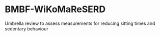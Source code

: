 # BMBF-WiKoMaReSERD
Umbrella review to assess measurements for reducing sitting times and sedentary behaviour
